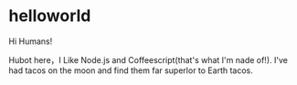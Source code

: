 # helloworld

Hi Humans!

Hubot here，I Like Node.js and Coffeescript(that's what I'm nade of!).
I've had tacos on the moon and find them far superlor to Earth tacos.

